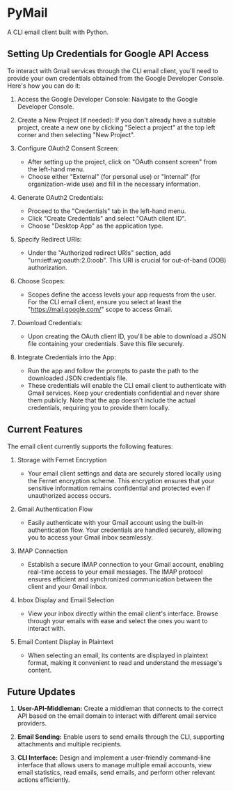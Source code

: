 # PyMail
A CLI email client built with Python.

## Setting Up Credentials for Google API Access
To interact with Gmail services through the CLI email client, you'll need to provide your own credentials obtained from the Google Developer Console. Here's how you can do it:

1. Access the Google Developer Console: Navigate to the Google Developer Console.


2. Create a New Project (if needed): If you don't already have a suitable project, create a new one by clicking "Select a project" at the top left corner and then selecting "New Project".


3. Configure OAuth2 Consent Screen:
    - After setting up the project, click on "OAuth consent screen" from the left-hand menu.
    - Choose either "External" (for personal use) or "Internal" (for organization-wide use) and fill in the necessary information.


4. Generate OAuth2 Credentials:
    - Proceed to the "Credentials" tab in the left-hand menu.
    - Click "Create Credentials" and select "OAuth client ID".
    - Choose "Desktop App" as the application type.


5. Specify Redirect URIs:
    - Under the "Authorized redirect URIs" section, add "urn:ietf:wg:oauth:2.0:oob". This URI is crucial for out-of-band (OOB) authorization.


6. Choose Scopes:
    - Scopes define the access levels your app requests from the user. For the CLI email client, ensure you select at least the "https://mail.google.com/" scope to access Gmail.


7. Download Credentials:
    - Upon creating the OAuth client ID, you'll be able to download a JSON file containing your credentials. Save this file securely.


8. Integrate Credentials into the App:
    - Run the app and follow the prompts to paste the path to the downloaded JSON credentials file.
    - These credentials will enable the CLI email client to authenticate with Gmail services. Keep your credentials confidential and never share them publicly. Note that the app doesn't include the actual credentials, requiring you to provide them locally.

## Current Features
The email client currently supports the following features:
1. Storage with Fernet Encryption
    - Your email client settings and data are securely stored locally using the Fernet encryption scheme. This encryption ensures that your sensitive information remains confidential and protected even if unauthorized access occurs.

2. Gmail Authentication Flow
    - Easily authenticate with your Gmail account using the built-in authentication flow. Your credentials are handled securely, allowing you to access your Gmail inbox seamlessly.

3. IMAP Connection
    - Establish a secure IMAP connection to your Gmail account, enabling real-time access to your email messages. The IMAP protocol ensures efficient and synchronized communication between the client and your Gmail inbox.

4. Inbox Display and Email Selection
    - View your inbox directly within the email client's interface. Browse through your emails with ease and select the ones you want to interact with.

5. Email Content Display in Plaintext
    - When selecting an email, its contents are displayed in plaintext format, making it convenient to read and understand the message's content.

## Future Updates
1. **User-API-Middleman:** Create a middleman that connects to the correct API based on the email domain to interact with different email service providers.

2. **Email Sending:** Enable users to send emails through the CLI, supporting attachments and multiple recipients.

3. **CLI Interface:** Design and implement a user-friendly command-line interface that allows users to manage multiple email accounts, view email statistics, read emails, send emails, and perform other relevant actions efficiently.
